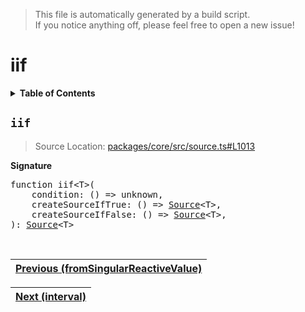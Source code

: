 > This file is automatically generated by a build script.<br>If you notice anything off, please feel free to open a new issue!

# iif

<details><summary><b>Table of Contents</b></summary>

1. [<code>iif</code>](#iif)</details>

## <a name="iif"></a><code>iif</code>

> Source Location: [packages\/core\/src\/source.ts#L1013](..\/..\/packages\/core\/src\/source.ts#L1013)

<b>Signature</b>

<pre>function iif&lt;T&gt;(<br>    condition: () =&gt; unknown,<br>    createSourceIfTrue: () =&gt; <a href="00-Source.md#Source-Interface">Source</a>&lt;T&gt;,<br>    createSourceIfFalse: () =&gt; <a href="00-Source.md#Source-Interface">Source</a>&lt;T&gt;,<br>): <a href="00-Source.md#Source-Interface">Source</a>&lt;T&gt;</pre><br>

| [Previous \(fromSingularReactiveValue\)](20-fromSingularReactiveValue.md#readme) |
| --- |

<div align="right">

| [Next \(interval\)](22-interval.md#readme) |
| --- |
</div>
